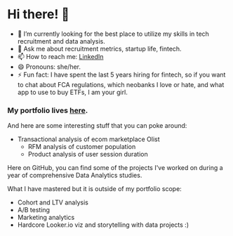 # Hi there! 👋

- 🔭 I’m currently looking for the best place to utilize my skills in tech recruitment and data analysis.
- 💬 Ask me about recruitment metrics, startup life, fintech.
- 📫 How to reach me: [LinkedIn](https://www.linkedin.com/in/sokolalexandra/)
- 😄 Pronouns: she/her.
- ⚡ Fun fact: I have spent the last 5 years hiring for fintech, so if you want to chat about FCA regulations, which neobanks I love or hate, and what app to use to buy ETFs, I am your girl.

### My portfolio lives [here](https://github.com/kytsychkyna/portfolio).

And here are some interesting stuff that you can poke around:

- Transactional analysis of ecom marketplace Olist
  - RFM analysis of customer population
  - Product analysis of user session duration

Here on GitHub, you can find some of the projects I've worked on during a year of comprehensive Data Analytics studies.

What I have mastered but it is outside of my portfolio scope:
- Cohort and LTV analysis
- A/B testing
- Marketing analytics
- Hardcore Looker.io viz and storytelling with data projects :)
